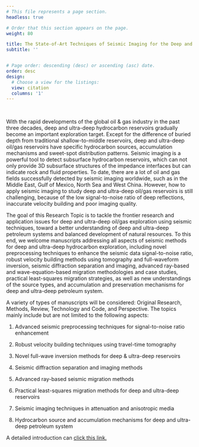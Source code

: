 ```yaml
---
# This file represents a page section.
headless: true

# Order that this section appears on the page.
weight: 80

title: The State-of-Art Techniques of Seismic Imaging for the Deep and Ultra-deep Hydrocarbon Reservoirs - Volume II
subtitle: ''


# Page order: descending (desc) or ascending (asc) date.
order: desc
design:
  # Choose a view for the listings:
  view: citation
  columns: '1'
---
```


<br />

With the rapid developments of the global oil & gas industry in the past three decades, deep and ultra-deep hydrocarbon reservoirs gradually become an important exploration target. Except for the difference of buried depth from traditional shallow-to-middle reservoirs, deep and ultra-deep oil/gas reservoirs have specific hydrocarbon sources, accumulation mechanisms and sweet-spot distribution patterns. Seismic imaging is a powerful tool to detect subsurface hydrocarbon reservoirs, which can not only provide 3D subsurface structures of the impedance interfaces but can indicate rock and fluid properties. To date, there are a lot of oil and gas fields successfully detected by seismic imaging worldwide, such as in the Middle East, Gulf of Mexico, North Sea and West China. However, how to apply seismic imaging to study deep and ultra-deep oil/gas reservoirs is still challenging, because of the low signal-to-noise ratio of deep reflections, inaccurate velocity building and poor imaging quality.

The goal of this Research Topic is to tackle the frontier research and application issues for deep and ultra-deep oil/gas exploration using seismic techniques, toward a better understanding of deep and ultra-deep petroleum systems and balanced development of natural resources. To this end, we welcome manuscripts addressing all aspects of seismic methods for deep and ultra-deep hydrocarbon exploration, including novel preprocessing techniques to enhance the seismic data signal-to-noise ratio, robust velocity building methods using tomography and full-waveform inversion, seismic diffraction separation and imaging, advanced ray-based and wave-equation-based migration methodologies and case studies, practical least-squares migration strategies, as well as new understandings of the source types, and accumulation and preservation mechanisms for deep and ultra-deep petroleum system.

A variety of types of manuscripts will be considered: Original Research, Methods, Review, Technology and Code, and Perspective. The topics mainly include but are not limited to the following aspects:

1)  Advanced seismic preprocessing techniques for signal-to-noise ratio enhancement

2)  Robust velocity building techniques using travel-time tomography
3)  Novel full-wave inversion methods for deep & ultra-deep reservoirs
4)  Seismic diffraction separation and imaging methods
5)  Advanced ray-based seismic migration methods
6)  Practical least-squares migration methods for deep and ultra-deep reservoirs
7)  Seismic imaging techniques in attenuation and anisotropic media
8)  Hydrocarbon source and accumulation mechanisms for deep and ultra-deep petroleum system


A detailed introduction can [click this link.](https://www.frontiersin.org/research-topics/40481/the-state-of-art-techniques-of-seismic-imaging-for-the-deep-and-ultra-deep-hydrocarbon-reservoirs--)

